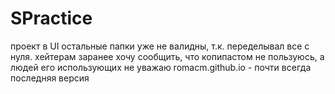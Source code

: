 # SPractice

проект в UI
остальные папки уже не валидны, т.к. переделывал все с нуля.
хейтерам заранее хочу сообщить, что копипастом не пользуюсь, а людей его использующих не уважаю
romacm.github.io - почти всегда последняя версия

